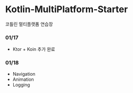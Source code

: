 # Kotlin-MultiPlatform-Starter
코틀린 멀티플랫폼 연습장

### 01/17
+ Ktor + Koin 추가 완료

### 01/18
+ Navigation
+ Animation
+ Logging
